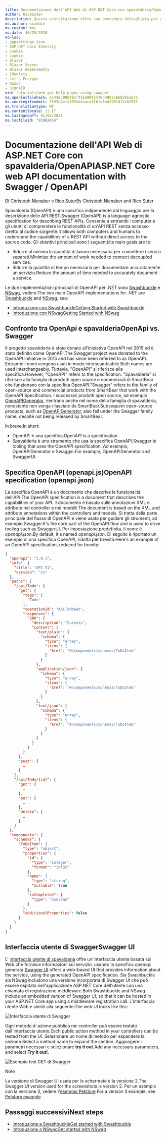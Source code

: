 ```yaml
---
title: Documentazione dell'API Web di ASP.NET Core con spavalderia/OpenAPI
author: RicoSuter
description: Questa esercitazione offre una procedura dettagliata per aggiungere spavalderia per generare la documentazione e le pagine della Guida per un'app per le API Web.
ms.author: scaddie
ms.custom: mvc
ms.date: 10/29/2020
no-loc:
- appsettings.json
- ASP.NET Core Identity
- cookie
- Cookie
- Blazor
- Blazor Server
- Blazor WebAssembly
- Identity
- Let's Encrypt
- Razor
- SignalR
uid: tutorials/web-api-help-pages-using-swagger
ms.openlocfilehash: e5442c88048cf41e289fb476b4082cb6029b1b75
ms.sourcegitcommit: 3593c4efa707edeaaceffbfa544f99f41fc62535
ms.translationtype: MT
ms.contentlocale: it-IT
ms.lasthandoff: 01/04/2021
ms.locfileid: "93062454"
---
```

# <a name="aspnet-core-web-api-documentation-with-swagger--openapi"></a><span data-ttu-id="3f6a2-103">Documentazione dell'API Web di ASP.NET Core con spavalderia/OpenAPI</span><span class="sxs-lookup"><span data-stu-id="3f6a2-103">ASP.NET Core web API documentation with Swagger / OpenAPI</span></span>

<span data-ttu-id="3f6a2-104">Di [Christoph Nienaber](https://twitter.com/zuckerthoben) e [Rico Suter](https://blog.rsuter.com/)</span><span class="sxs-lookup"><span data-stu-id="3f6a2-104">By [Christoph Nienaber](https://twitter.com/zuckerthoben) and [Rico Suter](https://blog.rsuter.com/)</span></span>

<span data-ttu-id="3f6a2-105">Spavalderia (OpenAPI) è una specifica indipendente dal linguaggio per la descrizione delle API REST.</span><span class="sxs-lookup"><span data-stu-id="3f6a2-105">Swagger (OpenAPI) is a language-agnostic specification for describing REST APIs.</span></span> <span data-ttu-id="3f6a2-106">Consente a entrambi i computer e gli utenti di comprendere le funzionalità di un'API REST senza accesso diretto al codice sorgente.</span><span class="sxs-lookup"><span data-stu-id="3f6a2-106">It allows both computers and humans to understand the capabilities of a REST API without direct access to the source code.</span></span> <span data-ttu-id="3f6a2-107">Gli obiettivi principali sono i seguenti:</span><span class="sxs-lookup"><span data-stu-id="3f6a2-107">Its main goals are to:</span></span>

* <span data-ttu-id="3f6a2-108">Ridurre al minimo la quantità di lavoro necessaria per connettere i servizi separati.</span><span class="sxs-lookup"><span data-stu-id="3f6a2-108">Minimize the amount of work needed to connect decoupled services.</span></span>
* <span data-ttu-id="3f6a2-109">Ridurre la quantità di tempo necessaria per documentare accuratamente un servizio.</span><span class="sxs-lookup"><span data-stu-id="3f6a2-109">Reduce the amount of time needed to accurately document a service.</span></span>

<span data-ttu-id="3f6a2-110">Le due implementazioni principali di OpenAPI per .NET sono [Swashbuckle](https://github.com/domaindrivendev/Swashbuckle.AspNetCore) e [NSwag](https://github.com/RicoSuter/NSwag), vedere:</span><span class="sxs-lookup"><span data-stu-id="3f6a2-110">The two main OpenAPI implementations for .NET are [Swashbuckle](https://github.com/domaindrivendev/Swashbuckle.AspNetCore) and [NSwag](https://github.com/RicoSuter/NSwag), see:</span></span>

* [<span data-ttu-id="3f6a2-111">Introduzione con Swashbuckle</span><span class="sxs-lookup"><span data-stu-id="3f6a2-111">Getting Started with Swashbuckle</span></span>](xref:tutorials/get-started-with-swashbuckle)
* [<span data-ttu-id="3f6a2-112">Introduzione con NSwag</span><span class="sxs-lookup"><span data-stu-id="3f6a2-112">Getting Started with NSwag</span></span>](xref:tutorials/get-started-with-nswag)

## <a name="openapi-vs-swagger"></a><span data-ttu-id="3f6a2-113">Confronto tra OpenApi e spavalderia</span><span class="sxs-lookup"><span data-stu-id="3f6a2-113">OpenApi vs. Swagger</span></span>

<span data-ttu-id="3f6a2-114">Il progetto spavalderia è stato donato all'iniziativa OpenAPI nel 2015 ed è stato definito come OpenAPI.</span><span class="sxs-lookup"><span data-stu-id="3f6a2-114">The Swagger project was donated to the OpenAPI Initiative in 2015 and has since been referred to as OpenAPI.</span></span> <span data-ttu-id="3f6a2-115">Entrambi i nomi vengono usati in modo interscambiabile.</span><span class="sxs-lookup"><span data-stu-id="3f6a2-115">Both names are used interchangeably.</span></span> <span data-ttu-id="3f6a2-116">Tuttavia, "OpenAPI" si riferisce alla specifica.</span><span class="sxs-lookup"><span data-stu-id="3f6a2-116">However, "OpenAPI" refers to the specification.</span></span> <span data-ttu-id="3f6a2-117">"Spavalderia" si riferisce alla famiglia di prodotti open source e commerciali di SmartBear che funzionano con la specifica OpenAPI.</span><span class="sxs-lookup"><span data-stu-id="3f6a2-117">"Swagger" refers to the family of open-source and commercial products from SmartBear that work with the OpenAPI Specification.</span></span> <span data-ttu-id="3f6a2-118">I successivi prodotti open source, ad esempio [OpenAPIGenerator](https://github.com/OpenAPITools/openapi-generator), rientrano anche nel nome della famiglia di spavalderia, nonostante non venga rilasciato da SmartBear.</span><span class="sxs-lookup"><span data-stu-id="3f6a2-118">Subsequent open-source products, such as [OpenAPIGenerator](https://github.com/OpenAPITools/openapi-generator), also fall under the Swagger family name, despite not being released by SmartBear.</span></span>

<span data-ttu-id="3f6a2-119">In breve:</span><span class="sxs-lookup"><span data-stu-id="3f6a2-119">In short:</span></span>

* <span data-ttu-id="3f6a2-120">OpenAPI è una specifica.</span><span class="sxs-lookup"><span data-stu-id="3f6a2-120">OpenAPI is a specification.</span></span>
* <span data-ttu-id="3f6a2-121">Spavalderia è uno strumento che usa la specifica OpenAPI.</span><span class="sxs-lookup"><span data-stu-id="3f6a2-121">Swagger is tooling that uses the OpenAPI specification.</span></span> <span data-ttu-id="3f6a2-122">Ad esempio, OpenAPIGenerator e Swagger.</span><span class="sxs-lookup"><span data-stu-id="3f6a2-122">For example, OpenAPIGenerator and SwaggerUI.</span></span>

## <a name="openapi-specification-openapijson"></a><span data-ttu-id="3f6a2-123">Specifica OpenAPI (openapi.js)</span><span class="sxs-lookup"><span data-stu-id="3f6a2-123">OpenAPI specification (openapi.json)</span></span>

<span data-ttu-id="3f6a2-124">La specifica OpenAPI è un documento che descrive le funzionalità dell'API.</span><span class="sxs-lookup"><span data-stu-id="3f6a2-124">The OpenAPI specification is a document that describes the capabilities of your API.</span></span> <span data-ttu-id="3f6a2-125">Il documento è basato sulle annotazioni XML e attribute nei controller e nei modelli.</span><span class="sxs-lookup"><span data-stu-id="3f6a2-125">The document is based on the XML and attribute annotations within the controllers and models.</span></span> <span data-ttu-id="3f6a2-126">Si tratta della parte principale del flusso di OpenAPI e viene usata per guidare gli strumenti, ad esempio Swagger.</span><span class="sxs-lookup"><span data-stu-id="3f6a2-126">It's the core part of the OpenAPI flow and is used to drive tooling such as SwaggerUI.</span></span> <span data-ttu-id="3f6a2-127">Per impostazione predefinita, il nome è *openapi.json*.</span><span class="sxs-lookup"><span data-stu-id="3f6a2-127">By default, it's named *openapi.json*.</span></span> <span data-ttu-id="3f6a2-128">Di seguito è riportato un esempio di una specifica OpenAPI, ridotta per brevità:</span><span class="sxs-lookup"><span data-stu-id="3f6a2-128">Here's an example of an OpenAPI specification, reduced for brevity:</span></span>

```json
{
  "openapi": "3.0.1",
  "info": {
    "title": "API V1",
    "version": "v1"
  },
  "paths": {
    "/api/Todo": {
      "get": {
        "tags": [
          "Todo"
        ],
        "operationId": "ApiTodoGet",
        "responses": {
          "200": {
            "description": "Success",
            "content": {
              "text/plain": {
                "schema": {
                  "type": "array",
                  "items": {
                    "$ref": "#/components/schemas/ToDoItem"
                  }
                }
              },
              "application/json": {
                "schema": {
                  "type": "array",
                  "items": {
                    "$ref": "#/components/schemas/ToDoItem"
                  }
                }
              },
              "text/json": {
                "schema": {
                  "type": "array",
                  "items": {
                    "$ref": "#/components/schemas/ToDoItem"
                  }
                }
              }
            }
          }
        }
      },
      "post": {
        …
      }
    },
    "/api/Todo/{id}": {
      "get": {
        …
      },
      "put": {
        …
      },
      "delete": {
        …
      }
    }
  },
  "components": {
    "schemas": {
      "ToDoItem": {
        "type": "object",
        "properties": {
          "id": {
            "type": "integer",
            "format": "int32"
          },
          "name": {
            "type": "string",
            "nullable": true
          },
          "isCompleted": {
            "type": "boolean"
          }
        },
        "additionalProperties": false
      }
    }
  }
}
```

## <a name="swagger-ui"></a><span data-ttu-id="3f6a2-129">Interfaccia utente di Swagger</span><span class="sxs-lookup"><span data-stu-id="3f6a2-129">Swagger UI</span></span>

<span data-ttu-id="3f6a2-130">L' [interfaccia utente di spavalderia](https://swagger.io/swagger-ui/) offre un'interfaccia utente basata sul Web che fornisce informazioni sul servizio, usando la specifica openapi generata.</span><span class="sxs-lookup"><span data-stu-id="3f6a2-130">[Swagger UI](https://swagger.io/swagger-ui/) offers a web-based UI that provides information about the service, using the generated OpenAPI specification.</span></span> <span data-ttu-id="3f6a2-131">Sia Swashbuckle sia NSwag includono una versione incorporata di Swagger UI che può essere ospitata nell'applicazione ASP.NET Core dell'utente con una chiamata di registrazione middleware.</span><span class="sxs-lookup"><span data-stu-id="3f6a2-131">Both Swashbuckle and NSwag include an embedded version of Swagger UI, so that it can be hosted in your ASP.NET Core app using a middleware registration call.</span></span> <span data-ttu-id="3f6a2-132">L'interfaccia utente Web è simile alla seguente:</span><span class="sxs-lookup"><span data-stu-id="3f6a2-132">The web UI looks like this:</span></span>

![Interfaccia utente di Swagger](web-api-help-pages-using-swagger/_static/swagger-ui.png)

<span data-ttu-id="3f6a2-134">Ogni metodo di azione pubblico nei controller può essere testato dall'interfaccia utente.</span><span class="sxs-lookup"><span data-stu-id="3f6a2-134">Each public action method in your controllers can be tested from the UI.</span></span> <span data-ttu-id="3f6a2-135">Selezionare un nome di metodo per espandere la sezione.</span><span class="sxs-lookup"><span data-stu-id="3f6a2-135">Select a method name to expand the section.</span></span> <span data-ttu-id="3f6a2-136">Aggiungere i parametri necessari e selezionare **try it out**.</span><span class="sxs-lookup"><span data-stu-id="3f6a2-136">Add any necessary parameters, and select **Try it out!**.</span></span>

![Esempio test GET di Swagger](web-api-help-pages-using-swagger/_static/get-try-it-out.png)

> [!NOTE]
> <span data-ttu-id="3f6a2-138">La versione di Swagger UI usata per le schermate è la versione 2.</span><span class="sxs-lookup"><span data-stu-id="3f6a2-138">The Swagger UI version used for the screenshots is version 2.</span></span> <span data-ttu-id="3f6a2-139">Per un esempio con la versione 3, vedere l'[esempio Petstore](https://petstore.swagger.io/).</span><span class="sxs-lookup"><span data-stu-id="3f6a2-139">For a version 3 example, see [Petstore example](https://petstore.swagger.io/).</span></span>

## <a name="next-steps"></a><span data-ttu-id="3f6a2-140">Passaggi successivi</span><span class="sxs-lookup"><span data-stu-id="3f6a2-140">Next steps</span></span>

* [<span data-ttu-id="3f6a2-141">Introduzione a Swashbuckle</span><span class="sxs-lookup"><span data-stu-id="3f6a2-141">Get started with Swashbuckle</span></span>](xref:tutorials/get-started-with-swashbuckle)
* [<span data-ttu-id="3f6a2-142">Introduzione a NSwag</span><span class="sxs-lookup"><span data-stu-id="3f6a2-142">Get started with NSwag</span></span>](xref:tutorials/get-started-with-nswag)
